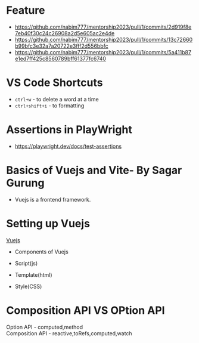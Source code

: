 # Feature 

- https://github.com/nabim777/mentorship2023/pull/1/commits/2d919f8e7eb40f30c24c26908a2d5e605ac2e4de
- https://github.com/nabim777/mentorship2023/pull/1/commits/13c72660b99bfc3e32a7a20722e3fff2d556bbfc
- https://github.com/nabim777/mentorship2023/pull/1/commits/5a411b87e1ed7ff425c8560789bff61377fc6740

# VS Code Shortcuts

- `ctrl+w` - to delete a word at a time
- `ctrl+shift+i` - to formatting

# Assertions in PlayWright

- https://playwright.dev/docs/test-assertions

# Basics of Vuejs and Vite- By Sagar Gurung

- Vuejs is a frontend framework.

# Setting up Vuejs

[Vuejs](https://vuejs.org/)

- Components of Vuejs

- Script(js) 
- Template(html)
- Style(CSS)

# Composition API VS OPtion API

Option API - computed,method<br>
Composition API - reactive,toRefs,computed,watch